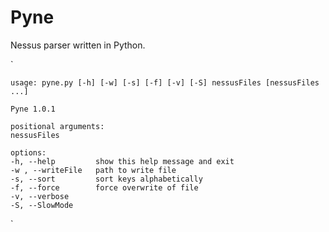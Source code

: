 # Pyne

Nessus parser written in Python.

`

    usage: pyne.py [-h] [-w] [-s] [-f] [-v] [-S] nessusFiles [nessusFiles ...]

    Pyne 1.0.1

    positional arguments:
    nessusFiles

    options:
    -h, --help         show this help message and exit
    -w , --writeFile   path to write file
    -s, --sort         sort keys alphabetically
    -f, --force        force overwrite of file
    -v, --verbose
    -S, --SlowMode
    
`
